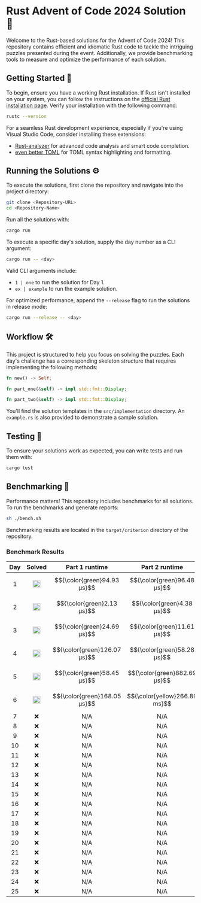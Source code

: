 # Rust Advent of Code 2024 Solution 🦀

Welcome to the Rust-based solutions for the Advent of Code 2024! This repository contains efficient and idiomatic Rust code to tackle the intriguing puzzles presented during the event. Additionally, we provide benchmarking tools to measure and optimize the performance of each solution.

## Getting Started 🚀

To begin, ensure you have a working Rust installation. If Rust isn't installed on your system, you can follow the instructions on the [official Rust installation page](https://www.rust-lang.org/tools/install). Verify your installation with the following command:

```bash
rustc --version
```

For a seamless Rust development experience, especially if you're using Visual Studio Code, consider installing these extensions:

- [Rust-analyzer](https://marketplace.visualstudio.com/items?itemName=rust-lang.rust-analyzer) for advanced code analysis and smart code completion.
- [even better TOML](https://marketplace.visualstudio.com/items?itemName=tamasfe.even-better-toml) for TOML syntax highlighting and formatting.

## Running the Solutions ⚙️

To execute the solutions, first clone the repository and navigate into the project directory:

```bash
git clone <Repository-URL>
cd <Repository-Name>
```

Run all the solutions with:

```bash
cargo run
```

To execute a specific day's solution, supply the day number as a CLI argument:

```bash
cargo run -- <day>
```

Valid CLI arguments include:

- `1 | one` to run the solution for Day 1.
- `ex | example` to run the example solution.

For optimized performance, append the `--release` flag to run the solutions in release mode:

```bash
cargo run --release -- <day>
```

## Workflow 🛠️

This project is structured to help you focus on solving the puzzles. Each day's challenge has a corresponding skeleton structure that requires implementing the following methods:

```rust
fn new() -> Self;

fn part_one(&self) -> impl std::fmt::Display;

fn part_two(&self) -> impl std::fmt::Display;
```

You'll find the solution templates in the `src/implementation` directory. An `example.rs` is also provided to demonstrate a sample solution.

## Testing 🧪

To ensure your solutions work as expected, you can write tests and run them with:

```bash
cargo test
```

## Benchmarking 💪

Performance matters! This repository includes benchmarks for all solutions. To run the benchmarks and generate reports:

```bash
sh ./bench.sh
```

Benchmarking results are located in the `target/criterion` directory of the repository.

### Benchmark Results

| Day |                                         Solved                                          |        Part 1 runtime        |        Part 2 runtime         |
| :-: | :-------------------------------------------------------------------------------------: | :--------------------------: | :---------------------------: |
|  1  | <img src="https://www.rust-lang.org/logos/rust-logo-32x32.png" alt="Rust" width="20" /> | $${\color{green}94.93 μs}$$  |  $${\color{green}96.48 μs}$$  |
|  2  | <img src="https://www.rust-lang.org/logos/rust-logo-32x32.png" alt="Rust" width="20" /> |  $${\color{green}2.13 μs}$$  |  $${\color{green}4.38 μs}$$   |
|  3  | <img src="https://www.rust-lang.org/logos/rust-logo-32x32.png" alt="Rust" width="20" /> | $${\color{green}24.69 μs}$$  |  $${\color{green}11.61 μs}$$  |
|  4  | <img src="https://www.rust-lang.org/logos/rust-logo-32x32.png" alt="Rust" width="20" /> | $${\color{green}126.07 μs}$$ |  $${\color{green}58.28 μs}$$  |
|  5  | <img src="https://www.rust-lang.org/logos/rust-logo-32x32.png" alt="Rust" width="20" /> | $${\color{green}58.45 μs}$$  | $${\color{green}882.69 μs}$$  |
|  6  | <img src="https://www.rust-lang.org/logos/rust-logo-32x32.png" alt="Rust" width="20" /> | $${\color{green}168.05 μs}$$ | $${\color{yellow}266.89 ms}$$ |
|  7  |                                           :x:                                           |             N/A              |              N/A              |
|  8  |                                           :x:                                           |             N/A              |              N/A              |
|  9  |                                           :x:                                           |             N/A              |              N/A              |
| 10  |                                           :x:                                           |             N/A              |              N/A              |
| 11  |                                           :x:                                           |             N/A              |              N/A              |
| 12  |                                           :x:                                           |             N/A              |              N/A              |
| 13  |                                           :x:                                           |             N/A              |              N/A              |
| 14  |                                           :x:                                           |             N/A              |              N/A              |
| 15  |                                           :x:                                           |             N/A              |              N/A              |
| 16  |                                           :x:                                           |             N/A              |              N/A              |
| 17  |                                           :x:                                           |             N/A              |              N/A              |
| 18  |                                           :x:                                           |             N/A              |              N/A              |
| 19  |                                           :x:                                           |             N/A              |              N/A              |
| 20  |                                           :x:                                           |             N/A              |              N/A              |
| 21  |                                           :x:                                           |             N/A              |              N/A              |
| 22  |                                           :x:                                           |             N/A              |              N/A              |
| 23  |                                           :x:                                           |             N/A              |              N/A              |
| 24  |                                           :x:                                           |             N/A              |              N/A              |
| 25  |                                           :x:                                           |             N/A              |              N/A              |
